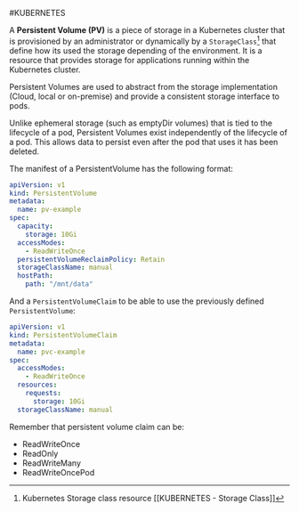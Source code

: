 #KUBERNETES 


A **Persistent Volume (PV)** is a piece of storage in a Kubernetes cluster that is provisioned by an administrator or dynamically by a `StorageClass`[^stoclass] that define how its used the storage depending of the environment. 
It is a resource that provides storage for applications running within the Kubernetes cluster. 

Persistent Volumes are used to abstract from the  storage implementation (Cloud, local or on-premise) and provide a consistent storage interface to pods. 

Unlike ephemeral storage (such as emptyDir volumes) that is tied to the lifecycle of a pod, Persistent Volumes exist independently of the lifecycle of a pod. This allows data to persist even after the pod that uses it has been deleted.


The manifest of a PersistentVolume has the following format: 

```yaml
apiVersion: v1
kind: PersistentVolume
metadata:
  name: pv-example
spec:
  capacity:
    storage: 10Gi
  accessModes:
    - ReadWriteOnce
  persistentVolumeReclaimPolicy: Retain
  storageClassName: manual
  hostPath:
    path: "/mnt/data"
```

And a `PersistentVolumeClaim` to be able to use the previously defined `PersistentVolume`: 

```yaml
apiVersion: v1
kind: PersistentVolumeClaim
metadata:
  name: pvc-example
spec:
  accessModes:
    - ReadWriteOnce
  resources:
    requests:
      storage: 10Gi
  storageClassName: manual
```
Remember that persistent volume claim can be: 

* ReadWriteOnce
* ReadOnly
* ReadWriteMany
* ReadWriteOncePod

[^stoclass]: Kubernetes Storage class resource [[KUBERNETES - Storage Class]] 